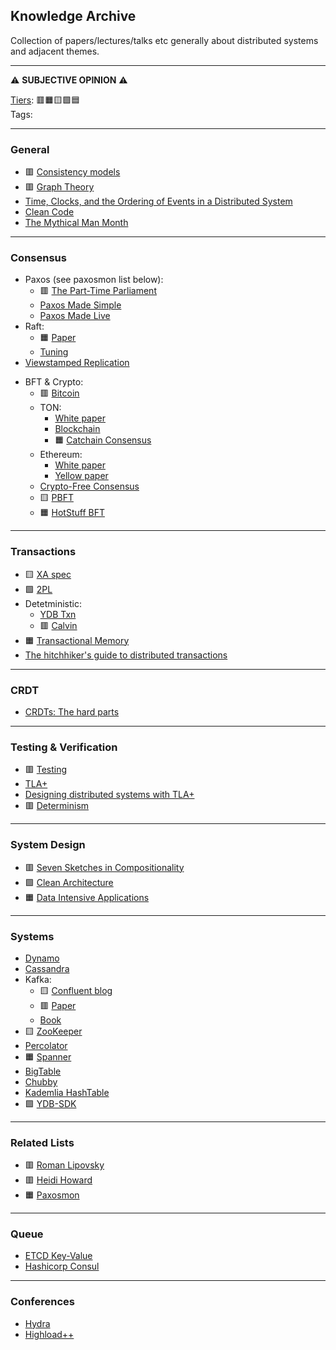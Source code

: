 ## Knowledge Archive
Collection of papers/lectures/talks etc generally about distributed systems and adjacent themes.
***
⚠️ **SUBJECTIVE OPINION** ⚠️ 

[Tiers](https://en.wikipedia.org/wiki/Tier_list): 🟥🟧🟨🟩🟦\
Tags:
***
### General
+ 🟥 [Consistency models](https://jepsen.io/consistency)
+ 🟥 [Graph Theory](https://logic.pdmi.ras.ru/~dvk/graphs_dk.pdf)
+ [Time, Clocks, and the Ordering of Events in a Distributed System](https://lamport.azurewebsites.net/pubs/time-clocks.pdf)
+ [Clean Code](https://github.com/jnguyen095/clean-code/blob/master/Clean.Code.A.Handbook.of.Agile.Software.Craftsmanship.pdf)
+ [The Mythical Man Month](https://web.eecs.umich.edu/~weimerw/2018-481/readings/mythical-man-month.pdf)
***
### Consensus
+ Paxos (see paxosmon list below):
  + 🟥 [The Part-Time Parliament](https://lamport.azurewebsites.net/pubs/lamport-paxos.pdf)
  + [Paxos Made Simple](https://lamport.azurewebsites.net/pubs/paxos-simple.pdf)
  + [Paxos Made Live](https://www.cs.utexas.edu/users/lorenzo/corsi/cs380d/papers/paper2-1.pdf)
+ Raft:
  + 🟧 [Paper](https://raft.github.io/raft.pdf)
  + [Tuning](https://youtu.be/GxvFdTqs3-I?si=blSsA5Lb-uXF1EYK)
+ [Viewstamped Replication](https://pmg.csail.mit.edu/papers/vr.pdf)
- BFT & Crypto:
  - 🟥 [Bitcoin](https://bitcoin.org/bitcoin.pdf)
  - TON:
    - [White paper](https://docs.ton.org/ton.pdf)
    - [Blockchain](https://docs.ton.org/tblkch.pdf)
    - 🟧 [Catchain Consensus](https://docs.ton.org/catchain.pdf)
  - Ethereum:
    - [White paper](https://ethereum.org/content/whitepaper/whitepaper-pdf/Ethereum_Whitepaper_-_Buterin_2014.pdf)
    - [Yellow paper](https://ethereum.github.io/yellowpaper/paper.pdf)
  - [Crypto-Free Consensus](https://eprint.iacr.org/2024/677.pdf)
  - 🟨 [PBFT](https://pmg.csail.mit.edu/papers/osdi99.pdf)
  - 🟧 [HotStuff BFT](https://arxiv.org/pdf/1803.05069)
***
### Transactions
+ 🟨 [XA spec](https://pubs.opengroup.org/onlinepubs/009680699/toc.pdf)
+ 🟩 [2PL](https://www.microsoft.com/en-us/research/wp-content/uploads/2016/05/chapter3.pdf)
+ Detetministic:
  - [YDB Txn](https://youtu.be/8AR1u5OZIm8?si=PFz6sznlm2lLj_xc)
  - 🟥 [Calvin](https://cs.yale.edu/homes/thomson/publications/calvin-sigmod12.pdf)
+ 🟧 [Transactional Memory](https://youtu.be/EGlcl1rGj1E?si=gqhJJekdXqux0rwy)
+ [The hitchhiker's guide to distributed transactions](https://youtu.be/sD5L5Utlq5g?si=GHlKolJ-ve8LH5rk)
***
### CRDT
+ [CRDTs: The hard parts](https://youtu.be/PMVBuMK_pJY?si=SJGG6rrkz_rRFLVV)
***
### Testing & Verification
+ 🟥 [Testing](https://asatarin.github.io/testing-distributed-systems/)
+ [TLA+](https://lamport.azurewebsites.net/tla/tla.html)
+ [Designing distributed systems with TLA+](https://youtu.be/2PIgZ6hd-6I?si=xXzjjl1-VrJvfU06)
+ 🟥 [Determinism](https://youtu.be/4fFDFbi3toc?si=VT3fsqLI2XSOPfu6)
***
### System Design
+ 🟥 [Seven Sketches in Compositionality](https://arxiv.org/pdf/1803.05316)
+ 🟩 [Clean Architecture](https://github.com/GunterMueller/Books-3/blob/master/Clean%20Architecture%20A%20Craftsman%20Guide%20to%20Software%20Structure%20and%20Design.pdf)
+ 🟧 [Data Intensive Applications](https://github.com/lafengnan/ebooks-1/blob/master/Designing%20Data%20Intensive%20Applications.pdf)
***
### Systems
- [Dynamo](https://www.allthingsdistributed.com/files/amazon-dynamo-sosp2007.pdf)
- [Cassandra](https://www.cs.cornell.edu/projects/ladis2009/papers/lakshman-ladis2009.pdf)
- Kafka:
    - 🟨 [Confluent blog](https://www.confluent.io/blog/)
    - 🟥 [Paper](https://notes.stephenholiday.com/Kafka.pdf)
    - [Book](https://book.huihoo.com/pdf/confluent-kafka-definitive-guide-complete.pdf)
- 🟨 [ZooKeeper](https://zookeeper.apache.org/doc/r3.2.2/zookeeperOver.pdf)
- [Percolator](https://storage.googleapis.com/gweb-research2023-media/pubtools/pdf/36726.pdf)
- 🟧 [Spanner](https://research.google.com/archive/spanner-osdi2012.pdf)
- [BigTable](https://storage.googleapis.com/gweb-research2023-media/pubtools/pdf/68a74a85e1662fe02ff3967497f31fda7f32225c.pdf)
- [Chubby](https://research.google.com/archive/chubby-osdi06.pdf)
- [Kademlia HashTable](https://pdos.csail.mit.edu/~petar/papers/maymounkov-kademlia-lncs.pdf)
- 🟩 [YDB-SDK](https://youtu.be/bbdk2UGkWR8?si=63REowfjWR9gqqaP)
***
### Related Lists
+ 🟥 [Roman Lipovsky](https://gitlab.com/Lipovsky/awesome-distsys)
+ 🟥 [Heidi Howard](https://github.com/heidihoward/distributed-consensus-reading-list)
+ 🟧 [Paxosmon](https://vadosware.io/post/paxosmon-gotta-concensus-them-all/)
***
### Queue
+ [ETCD Key-Value](https://etcd.io/)
+ [Hashicorp Consul](https://www.datocms-assets.com/2885/1597077859-consul-life-of-a-packet-service-mesh-v11-digital.pdf)
***
### Conferences
+ [Hydra](https://hydraconf.com/)
+ [Highload++](https://highload.ru/)
